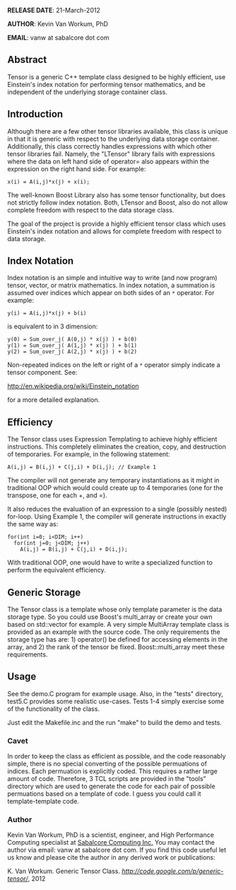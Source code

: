 **RELEASE DATE**: 21-March-2012

**AUTHOR**: Kevin Van Workum, PhD

**EMAIL**: vanw at sabalcore dot com

## Abstract ##

Tensor is a generic C++ template class designed to be highly
efficient, use Einstein's index notation for performing tensor
mathematics, and be independent of the underlying storage container
class.

## Introduction ##

Although there are a few other tensor libraries available, this class
is unique in that it is generic with respect to the underlying data
storage container. Additionally, this class correctly handles
expressions with which other tensor libraries fail. Namely, the
"LTensor" library fails with expressions where the data on left hand
side of operator= also appears within the expression on the right hand
side. For example:
```
x(i) = A(i,j)*x(j) + x(i);
```
The well-known Boost Library also has some tensor functionality, but
does not strictly follow index notation. Both, LTensor and Boost, also
do not allow complete freedom with respect to the data storage class.

The goal of the project is provide a highly efficient tensor class
which uses Einstein's index notation and allows for complete freedom
with respect to data storage.

## Index Notation ##

Index notation is an simple and intuitive way to write (and now
program) tensor, vector, or matrix mathematics. In index notation, a
summation is assumed over indices which appear on both sides of an
`*` operator. For example:
```
y(i) = A(i,j)*x(j) + b(i)
```
is equivalent to in 3 dimension:
```
y(0) = Sum_over_j( A(0,j) * x(j) ) + b(0)
y(1) = Sum_over_j( A(1,j) * x(j) ) + b(1)
y(2) = Sum_over_j( A(2,j) * x(j) ) + b(2)
```
Non-repeated indices on the left or right of a `*` operator simply
indicate a tensor component. See:

http://en.wikipedia.org/wiki/Einstein_notation

for a more detailed explanation.

## Efficiency ##

The Tensor class uses Expression Templating to achieve highly
efficient instructions. This completely eliminates the creation, copy,
and destruction of temporaries. For example, in the following statement:
```
A(i,j) = B(i,j) + C(j,i) + D(i,j); // Example 1
```
The compiler will not generate any temporary instantiations as it
might in traditional OOP which would could create up to 4 temporaries
(one for the transpose, one for each +, and =).

It also reduces the evaluation of an expression to a single (possibly
nested) for-loop. Using Example 1, the compiler will generate
instructions in exactly the same way as:
```
for(int i=0; i<DIM; i++)
  for(int j=0; j<DIM; j++)
    A(i,j) = B(i,j) + C(j,i) + D(i,j);
```
With traditional OOP, one would have to write a specialized function
to perform the equivalent efficiency.

## Generic Storage ##

The Tensor class is a template whose only template parameter is the
data storage type. So you could use Boost's multi\_array or create your
own based on std::vector for example. A very simple MultiArray
template class is provided as an example with the source code. The
only requirements the storage type has are: 1) operator() be defined
for accessing elements in the array, and 2) the rank of the tensor be
fixed. Boost::multi\_array meet these requirements.

## Usage ##

See the demo.C program for example usage. Also, in the "tests"
directory, test5.C provides some realistic use-cases. Tests 1-4 simply
exercise some of the functionality of the class.

Just edit the Makefile.inc and the run "make" to build the demo and
tests.

### Cavet ###

In order to keep the class as efficient as possible, and the code
reasonably simple, there is no special converting of the possible
permuations of indices. Each permuation is explicitly coded. This
requires a rather large amount of code. Therefore, 3 TCL scripts are
provided in the "tools" directory which are used to generate the code
for each pair of possible permuations based on a template of code. I
guess you could call it template-template code.

### Author ###

Kevin Van Workum, PhD is a scientist, engineer, and High Performance Computing specialist at [Sabalcore Computing Inc.](http://www.sabalcore.com) You may contact the author via email: vanw at sabalcore dot com. If you find this code useful let us know and please cite the author in any derived work or publications:

K. Van Workum. Generic Tensor Class. _http://code.google.com/p/generic-tensor/_, 2012